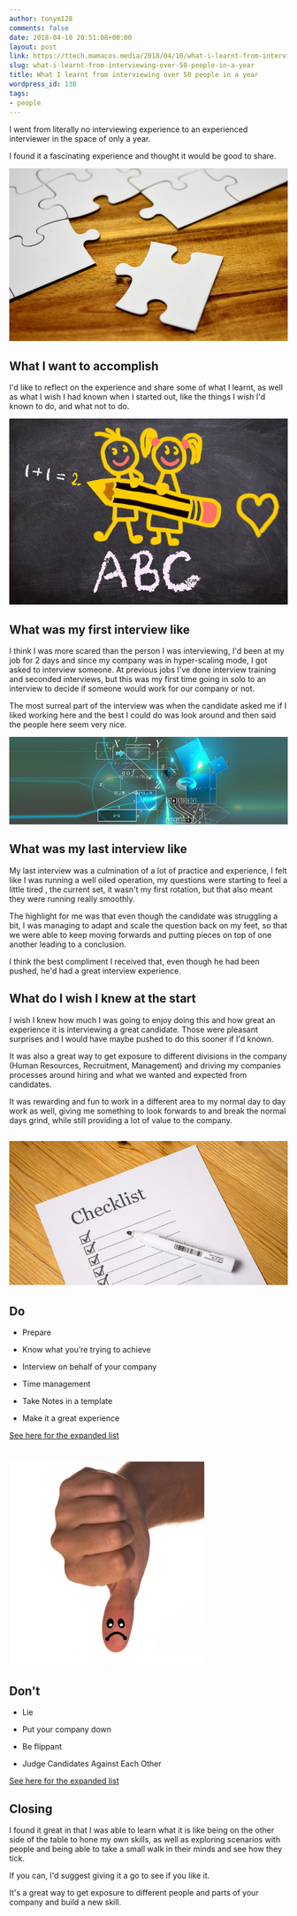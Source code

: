 ```yaml
---
author: tonym128
comments: false
date: 2018-04-10 20:51:08+00:00
layout: post
link: https://ttech.mamacos.media/2018/04/10/what-i-learnt-from-interviewing-over-50-people-in-a-year/
slug: what-i-learnt-from-interviewing-over-50-people-in-a-year
title: What I learnt from interviewing over 50 people in a year
wordpress_id: 138
tags:
- people
---
```


I went from literally no interviewing experience to an experienced interviewer in the space of only a year.

I found it a fascinating experience and thought it would be good to share.

![](/images/2018/04/Puzzle.jpg)


## What I want to accomplish


I'd like to reflect on the experience and share some of what I learnt, as well as what I wish I had known when I started out, like the things I wish I'd known to do, and what not to do.

![](/images/2018/04/abc.jpg)


## What was my first interview like


I think I was more scared than the person I was interviewing, I'd been at my job for 2 days and since my company was in hyper-scaling mode, I got asked to interview someone. At previous jobs I've done interview training and seconded interviews, but this was my first time going in solo to an interview to decide if someone would work for our company or not.

The most surreal part of the interview was when the candidate asked me if I liked working here and the best I could do was look around and then said the people here seem very nice.

![](/images/2018/04/Algebra.jpg)


## What was my last interview like


My last interview was a culmination of a lot of practice and experience, I felt like I was running a well oiled operation, my questions were starting to feel a little tired , the current set, it wasn't my first rotation, but that also meant they were running really smoothly.

The highlight for me was that even though the candidate was struggling a bit, I was managing to adapt and scale the question back on my feet, so that we were able to keep moving forwards and putting pieces on top of one another leading to a conclusion.

I think the best compliment I received that, even though he had been pushed, he'd had a great interview experience.


## What do I wish I knew at the start


I wish I knew how much I was going to enjoy doing this and how great an experience it is interviewing a great candidate. Those were pleasant surprises and I would have maybe pushed to do this sooner if I'd known.

It was also a great way to get exposure to different divisions in the company (Human Resources, Recruitment, Management) and driving my companies processes around hiring and what we wanted and expected from candidates.

It was rewarding and fun to work in a different area to my normal day to day work as well, giving me something to look forwards to and break the normal days grind, while still providing a lot of value to the company.


## ![](/images/2018/04/Checklist-1.jpg)




## Do





 	
  * Prepare

 	
  * Know what you’re trying to achieve

 	
  * Interview on behalf of your company

 	
  * Time management

 	
  * Take Notes in a template

 	
  * Make it a great experience


[See here for the expanded list](/2018/04/10/interviewing-dos-and-donts/)


# ![](/images/2018/04/Dont-1.jpg)





## Don't





 	
  * Lie

 	
  * Put your company down

 	
  * Be flippant

 	
  * Judge Candidates Against Each Other


[See here for the expanded list](/2018/04/10/interviewing-dos-and-donts/)


## Closing


I found it great in that I was able to learn what it is like being on the other side of the table to hone my own skills, as well as exploring scenarios with people and being able to take a small walk in their minds and see how they tick.

If you can, I'd suggest giving it a go to see if you like it.

It's a great way to get exposure to different people and parts of your company and build a new skill.
